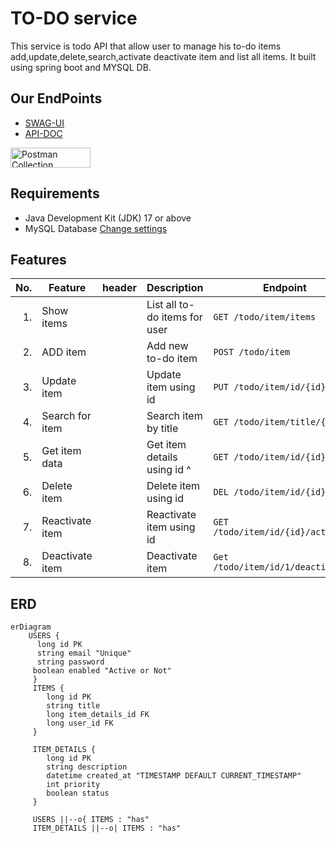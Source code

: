 # TO-DO service 
This service is todo API that allow user to manage his to-do items add,update,delete,search,activate deactivate item and list all items. It built using spring boot and MYSQL DB. 
## Our EndPoints

- [SWAG-UI](http://localhost:8081/swagger-ui/index.html) 
- [API-DOC](http://localhost:8081/v3/api-docs)

[<img src="https://run.pstmn.io/button.svg" alt="Postman Collection" style="width: 128px; height: 32px;">](https://app.getpostman.com/run-collection/31722824-444e0956-2942-4d55-9426-65b805c7818d?action=collection%2Ffork&source=rip_markdown&collection-url=entityId%3D31722824-444e0956-2942-4d55-9426-65b805c7818d%26entityType%3Dcollection%26workspaceId%3D2f8749ed-66fa-4b6a-b9ac-c7b32f4100c6)

## Requirements

- Java Development Kit (JDK) 17 or above
- MySQL Database [Change settings](https://github.com/salma-4/ToDo-API/blob/main/ToDoService/src/main/resources/application.yml)

## Features

| No. | Feature         | header | Description                   | Endpoint                           |
|----:|-----------------|--------|-------------------------------|------------------------------------|
|  1. | Show  items     |        | List all to-do items for user | `GET /todo/item/items`             |
|  2. | ADD item        |        | Add new to-do item            | `POST /todo/item`                  |
|  3. | Update item     |        | Update item using id          | `PUT /todo/item/id/{id}/item`      |
|  4. | Search for item |        | Search item by title          | `GET /todo/item/title/{title}`     |
|  5. | Get item data   |        | Get item details using id ^   | `GET /todo/item/id/{id}/item`      |
|  6. | Delete item     |        | Delete item using id          | `DEL /todo/item/id/{id}`           |
|  7. | Reactivate item |        | Reactivate item  using id     | `GET /todo/item/id/{id}/activated` |
|  8. | Deactivate item |        | Deactivate item               | `Get /todo/item/id/1/deactivated`  |

## ERD
```mermaid
erDiagram
    USERS {
      long id PK
      string email "Unique"
      string password
     boolean enabled "Active or Not"
     }
     ITEMS {
        long id PK
        string title 
        long item_details_id FK
        long user_id FK
     }

     ITEM_DETAILS {
        long id PK
        string description 
        datetime created_at "TIMESTAMP DEFAULT CURRENT_TIMESTAMP"
        int priority
        boolean status
     }

     USERS ||--o{ ITEMS : "has"
     ITEM_DETAILS ||--o| ITEMS : "has"

